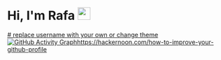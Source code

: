 # Hi, I'm Rafa <img src="https://github.com/TheDudeThatCode/TheDudeThatCode/blob/master/Assets/Hi.gif" width="29px">
[ # replace username with your own or change theme
![GitHub Activity Graph](https://cdn.hackernoon.com/images/cl-0-trqiv-904-gq-0-as-63-xgab-2-dm.jpg)](https://hackernoon.com/how-to-improve-your-github-profile)https://hackernoon.com/how-to-improve-your-github-profile
